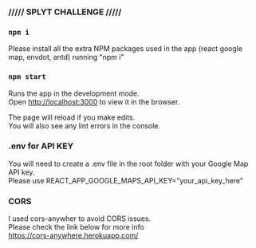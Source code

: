 ### ///// SPLYT CHALLENGE /////

### `npm i`

Please install all the extra NPM packages used in the app (react google map, envdot, antd) running "npm i"

### `npm start`

Runs the app in the development mode.<br>
Open [http://localhost:3000](http://localhost:3000) to view it in the browser.

The page will reload if you make edits.<br>
You will also see any lint errors in the console.

### .env for API KEY

You will need to create a .env file in the root folder with your Google Map API key.<br> 
Please use REACT_APP_GOOGLE_MAPS_API_KEY="your_api_key_here"


### CORS
I used cors-anywher to avoid CORS issues.<br>
Please check the link below for more info<br>
https://cors-anywhere.herokuapp.com/
